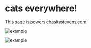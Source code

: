 # cats everywhere!
This page is powers chasitystevens.com 

![example](http://edgecats.net)



![example](http://edgecats.net/d)

